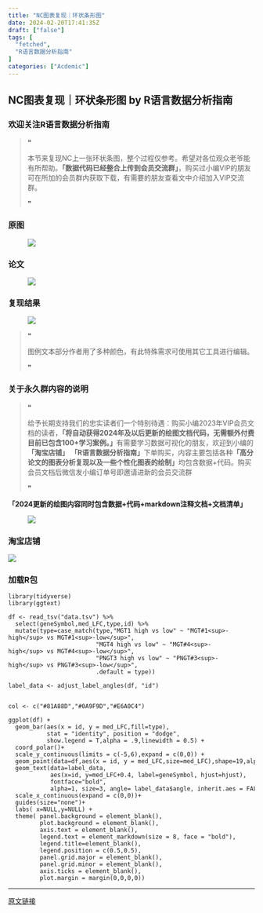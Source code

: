 ```yaml
---
title: "NC图表复现｜环状条形图"
date: 2024-02-20T17:41:35Z
draft: ["false"]
tags: [
  "fetched",
  "R语言数据分析指南"
]
categories: ["Acdemic"]
---
```

NC图表复现｜环状条形图 by R语言数据分析指南
------
<div><section data-tool="mdnice编辑器" data-website="https://www.mdnice.com"><h3 data-tool="mdnice编辑器"><span></span><span><span></span>欢迎关注R语言数据分析指南</span><span></span></h3><blockquote data-tool="mdnice编辑器"><span>❝</span><p>本节来复现NC上一张环状条图，整个过程仅参考。希望对各位观众老爷能有所帮助。<strong>「数据代码已经整合上传到会员交流群」</strong>，购买过小编VIP的朋友可在所加的会员群内获取下载，有需要的朋友查看文中介绍加入VIP交流群。</p><span>❞</span></blockquote><h3 data-tool="mdnice编辑器"><span></span><span><span></span>原图</span><span></span></h3><figure data-tool="mdnice编辑器"><img data-imgfileid="100025950" data-ratio="0.8562753036437247" data-src="https://mmbiz.qpic.cn/mmbiz_png/EibnicgwScTAbTUkI2T969CDAvZ1qujlaab3iaK7UEwiatQbNyMcsDpbrib614CLvzUbJE7zL0uSDB5hibBoSO6xZc0g/640?wx_fmt=png&amp;from=appmsg" data-type="png" data-w="988" src="https://mmbiz.qpic.cn/mmbiz_png/EibnicgwScTAbTUkI2T969CDAvZ1qujlaab3iaK7UEwiatQbNyMcsDpbrib614CLvzUbJE7zL0uSDB5hibBoSO6xZc0g/640?wx_fmt=png&amp;from=appmsg"></figure><h3 data-tool="mdnice编辑器"><span></span><span><span></span>论文</span><span></span></h3><figure data-tool="mdnice编辑器"><img data-imgfileid="100025948" data-ratio="0.39537037037037037" data-src="https://mmbiz.qpic.cn/mmbiz_png/EibnicgwScTAbTUkI2T969CDAvZ1qujlaatRDDW7dFl5UFstbncMJCFiaVKzHgJYAY50GM85M2A6J5MM1kFHk7bcQ/640?wx_fmt=png&amp;from=appmsg" data-type="png" data-w="1080" src="https://mmbiz.qpic.cn/mmbiz_png/EibnicgwScTAbTUkI2T969CDAvZ1qujlaatRDDW7dFl5UFstbncMJCFiaVKzHgJYAY50GM85M2A6J5MM1kFHk7bcQ/640?wx_fmt=png&amp;from=appmsg"></figure><h3 data-tool="mdnice编辑器"><span></span><span><span></span>复现结果</span><span></span></h3><figure data-tool="mdnice编辑器"><img data-imgfileid="100025949" data-ratio="0.9574074074074074" data-src="https://mmbiz.qpic.cn/mmbiz_png/EibnicgwScTAbTUkI2T969CDAvZ1qujlaaYeibpbzzb0lZOCAmYy1nQPNPh7F8U6T8HtdzkEFseoVn79icjvEkoTDQ/640?wx_fmt=png&amp;from=appmsg" data-type="png" data-w="1080" src="https://mmbiz.qpic.cn/mmbiz_png/EibnicgwScTAbTUkI2T969CDAvZ1qujlaaYeibpbzzb0lZOCAmYy1nQPNPh7F8U6T8HtdzkEFseoVn79icjvEkoTDQ/640?wx_fmt=png&amp;from=appmsg"></figure><blockquote data-tool="mdnice编辑器"><span>❝</span><p>图例文本部分作者用了多种颜色，有此特殊需求可使用其它工具进行编辑。</p><span>❞</span></blockquote><h3 data-tool="mdnice编辑器"><span></span><span><span></span>关于永久群内容的说明</span><span></span></h3><blockquote data-tool="mdnice编辑器"><span>❝</span><p>给予长期支持我们的忠实读者们一个特别待遇：购买小编2023年VIP会员文档的读者，<strong>「将自动获得2024年及以后更新的绘图文档代码，无需额外付费目前已包含100+学习案例。」</strong>有需要学习数据可视化的朋友，欢迎到小编的<strong>「淘宝店铺」</strong> <strong>「R语言数据分析指南」</strong>下单购买，内容主要包括各种<strong>「高分论文的图表分析复现以及一些个性化图表的绘制」</strong>均包含数据+代码。购买会员文档后微信发小编订单号即邀请进新的会员交流群</p><span>❞</span></blockquote><p data-tool="mdnice编辑器"><strong>「2024更新的绘图内容同时包含数据+代码+markdown注释文档+文档清单」</strong></p><figure data-tool="mdnice编辑器"><img data-imgfileid="100025951" data-ratio="0.6175925925925926" data-src="https://mmbiz.qpic.cn/mmbiz_png/EibnicgwScTAbTUkI2T969CDAvZ1qujlaatB9ckvHH0icNCMqhjeN83yHNbCyaBwQ6ZoX5kDjRbT7dkMXKAS0Ag1A/640?wx_fmt=png&amp;from=appmsg" data-type="png" data-w="1080" src="https://mmbiz.qpic.cn/mmbiz_png/EibnicgwScTAbTUkI2T969CDAvZ1qujlaatB9ckvHH0icNCMqhjeN83yHNbCyaBwQ6ZoX5kDjRbT7dkMXKAS0Ag1A/640?wx_fmt=png&amp;from=appmsg"></figure><h3 data-tool="mdnice编辑器"><span></span><span><span></span>淘宝店铺</span><span></span></h3><p><img data-galleryid="" data-imgfileid="100019415" data-ratio="1.0210420841683367" data-s="300,640" data-src="https://mmbiz.qpic.cn/mmbiz_jpg/EibnicgwScTAbvhPDLGT8NaialEsht92PTYNJWpmVLfoYGic1uha5FyBrDCibibZCLjiazgvpT1XcdwibfVywD2el0VAgg/640?wx_fmt=jpeg" data-type="jpeg" data-w="998" src="https://mmbiz.qpic.cn/mmbiz_jpg/EibnicgwScTAbvhPDLGT8NaialEsht92PTYNJWpmVLfoYGic1uha5FyBrDCibibZCLjiazgvpT1XcdwibfVywD2el0VAgg/640?wx_fmt=jpeg"></p><h3 data-tool="mdnice编辑器"><span></span><span><span></span>加载R包</span><span></span></h3><pre data-tool="mdnice编辑器"><span></span><code><span>library</span>(tidyverse)<br><span>library</span>(ggtext)<br></code></pre><pre data-tool="mdnice编辑器"><span></span><code>df &lt;- read_tsv(<span>"data.tsv"</span>) %&gt;% <br>  select(geneSymbol,med_LFC,type,id) %&gt;% <br>  mutate(type=case_match(type,<span>"MGT1 high vs low"</span> ~ <span>"MGT#1&lt;sup&gt;-high&lt;/sup&gt; vs MGT#1&lt;sup&gt;-low&lt;/sup&gt;"</span>,<br>                         <span>"MGT4 high vs low"</span> ~ <span>"MGT#4&lt;sup&gt;-high&lt;/sup&gt; vs MGT#4&lt;sup&gt;-low&lt;/sup&gt;"</span>,<br>                         <span>"PNGT3 high vs low"</span> ~ <span>"PNGT#3&lt;sup&gt;-high&lt;/sup&gt; vs PNGT#3&lt;sup&gt;-low&lt;/sup&gt;"</span>,<br>                         .default = type))<br><br>label_data &lt;- adjust_label_angles(df, <span>"id"</span>)<br><br><br>col &lt;- c(<span>"#81A88D"</span>,<span>"#0A9F9D"</span>,<span>"#E6A0C4"</span>)<br><br>ggplot(df) +<br>  geom_bar(aes(x = id, y = med_LFC,fill=type),<br>           stat = <span>"identity"</span>, position = <span>"dodge"</span>,<br>           show.legend = <span>T</span>,alpha = <span>.9</span>,linewidth = <span>0.5</span>) +<br>  coord_polar()+<br>  scale_y_continuous(limits = c(-<span>5</span>,<span>6</span>),expand = c(<span>0</span>,<span>0</span>)) +<br>  geom_point(data=df,aes(x = id, y = med_LFC,size=med_LFC),shape=<span>19</span>,alpha=<span>0.7</span>,show.legend = <span>T</span>)+<br>  geom_text(data=label_data, <br>            aes(x=id, y=med_LFC+<span>0.4</span>, label=geneSymbol, hjust=hjust),<br>            fontface=<span>"bold"</span>,<br>            alpha=<span>1</span>, size=<span>3</span>, angle= label_data$angle, inherit.aes = <span>FALSE</span> )+<br>  scale_x_continuous(expand = c(<span>0</span>,<span>0</span>))+<br>  guides(size=<span>"none"</span>)+<br>  labs( x=<span>NULL</span>,y=<span>NULL</span>) +<br>  theme( panel.background = element_blank(),<br>         plot.background = element_blank(),<br>         axis.text = element_blank(),<br>         legend.text = element_markdown(size = <span>8</span>, face = <span>"bold"</span>),<br>         legend.title=element_blank(),<br>         legend.position = c(<span>0.5</span>,<span>0.5</span>),<br>         panel.grid.major = element_blank(),<br>         panel.grid.minor = element_blank(),<br>         axis.ticks = element_blank(),<br>         plot.margin = margin(<span>0</span>,<span>0</span>,<span>0</span>,<span>0</span>))<br></code></pre></section><section><mp-common-profile data-pluginname="mpprofile" data-id="Mzg3MzQzNTYzMw==" data-headimg="http://mmbiz.qpic.cn/mmbiz_png/EibnicgwScTAZF0rpeZII9Ltl26VbVagriczTria1fib3XgjwwHEHFjPzkmGpqWDVVHBSzhENictUM2iavAKiaM5lc9USw/0?wx_fmt=png" data-nickname="R语言数据分析指南" data-alias="YanJANtwo" data-signature="R语言重症爱好者，喜欢绘制各种精美的图表，喜欢的小伙伴可以关注我，跟我一起学习" data-from="0" data-is_biz_ban="0"></mp-common-profile></section><p><mp-style-type data-value="3"></mp-style-type></p></div>  
<hr>
<a href="https://mp.weixin.qq.com/s/98AXY3p3Rik-SqE9tW7ZhQ",target="_blank" rel="noopener noreferrer">原文链接</a>
